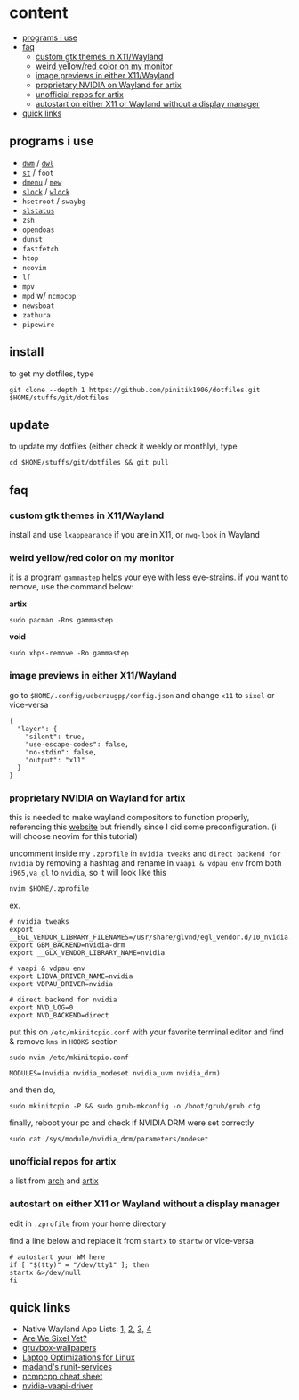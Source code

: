 # content

- [programs i use](#programs-i-use)
- [faq](#faq)
  - [custom gtk themes in X11/Wayland](#custom-gtk-themes-in-x11wayland)
  - [weird yellow/red color on my monitor](#weird-yellowred-color-on-my-monitor)
  - [image previews in either X11/Wayland](#image-previews-in-either-x11wayland)
  - [proprietary NVIDIA on Wayland for artix](#proprietary-nvidia-on-wayland-for-artix)
  - [unofficial repos for artix](#unofficial-repos-for-artix)
  - [autostart on either X11 or Wayland without a display manager](#autostart-on-either-x11-or-wayland-without-a-display-manager)
- [quick links](#quick-links)

## programs i use

- [`dwm`](https://github.com/pinitik1906/dwm) / [`dwl`](https://github.com/pinitik1906/dwl)
- [`st`](https://github.com/pinitik1906/st) / `foot`
- [`dmenu`](https://github.com/pinitik1906/dmenu) / [`mew`](https://github.com/pinitik1906/mew)
- [`slock`](https://github.com/pinitik1906/slock) / [`wlock`](https://github.com/pinitik1906/wlock)
- `hsetroot` / `swaybg`
- [`slstatus`](https://github.com/pinitik1906/slstatus)
- `zsh`
- `opendoas`
- `dunst`
- `fastfetch`
- `htop`
- `neovim`
- `lf`
- `mpv`
- `mpd` w/ `ncmpcpp`
- `newsboat`
- `zathura`
- `pipewire`

## install
to get my dotfiles, type

```
git clone --depth 1 https://github.com/pinitik1906/dotfiles.git $HOME/stuffs/git/dotfiles
```

## update
to update my dotfiles (either check it weekly or monthly), type

```
cd $HOME/stuffs/git/dotfiles && git pull
```

## faq

### custom gtk themes in X11/Wayland
install and use `lxappearance` if you are in X11, or `nwg-look` in Wayland

### weird yellow/red color on my monitor
it is a program `gammastep` helps your eye with less eye-strains. if you want to remove, use the command below:

**artix**
```
sudo pacman -Rns gammastep
```

**void**
```
sudo xbps-remove -Ro gammastep
```

### image previews in either X11/Wayland
go to `$HOME/.config/ueberzugpp/config.json` and change `x11` to `sixel` or vice-versa

```
{
  "layer": {
    "silent": true,
    "use-escape-codes": false,
    "no-stdin": false,
    "output": "x11"
  }
}
```

### proprietary NVIDIA on Wayland for artix
this is needed to make wayland compositors to function properly, referencing this [website](https://linuxiac.com/nvidia-with-wayland-on-arch-setup-guide/) but friendly since I did some preconfiguration. (i will choose neovim for this tutorial)

uncomment inside my `.zprofile` in `nvidia tweaks` and `direct backend for nvidia` by removing a hashtag and rename in `vaapi & vdpau env` from both `i965,va_gl` to `nvidia`, so it will look like this

```
nvim $HOME/.zprofile
```

ex.

```
# nvidia tweaks
export __EGL_VENDOR_LIBRARY_FILENAMES=/usr/share/glvnd/egl_vendor.d/10_nvidia.json
export GBM_BACKEND=nvidia-drm
export __GLX_VENDOR_LIBRARY_NAME=nvidia

# vaapi & vdpau env
export LIBVA_DRIVER_NAME=nvidia
export VDPAU_DRIVER=nvidia

# direct backend for nvidia
export NVD_LOG=0
export NVD_BACKEND=direct
```

put this on `/etc/mkinitcpio.conf` with your favorite terminal editor and find & remove `kms` in `HOOKS` section

```
sudo nvim /etc/mkinitcpio.conf
```

```
MODULES=(nvidia nvidia_modeset nvidia_uvm nvidia_drm)
```

and then do,

```
sudo mkinitcpio -P && sudo grub-mkconfig -o /boot/grub/grub.cfg
```

finally, reboot your pc and check if NVIDIA DRM were set correctly

```
sudo cat /sys/module/nvidia_drm/parameters/modeset
```

### unofficial repos for artix
a list from [arch](https://wiki.archlinux.org/title/User_repo#Signed) and [artix](https://wiki.artixlinux.org/Main/UnofficialUserRepositories)

### autostart on either X11 or Wayland without a display manager
edit in `.zprofile` from your home directory

find a line below and replace it from `startx` to `startw` or vice-versa

```
# autostart your WM here
if [ "$(tty)" = "/dev/tty1" ]; then
startx &>/dev/null
fi
```

## quick links
- Native Wayland App Lists: [1,](https://wearewaylandnow.com/) [2,](https://github.com/rcalixte/awesome-wayland) [3,](https://wiki.gentoo.org/wiki/List_of_software_for_Wayland) [4](https://codeberg.org/river/wiki/src/branch/master/pages/Recommended-Software.md)
- [Are We Sixel Yet?](https://www.arewesixelyet.com/)
- [gruvbox-wallpapers](https://github.com/AngelJumbo/gruvbox-wallpapers)
- [Laptop Optimizations for Linux](https://gist.github.com/LarryIsBetter/218fda4358565c431ba0e831665af3d1)
- [madand's runit-services](https://github.com/madand/runit-services)
- [ncmpcpp cheat sheet](https://pkgbuild.com/~jelle/ncmpcpp/)
- [nvidia-vaapi-driver](https://github.com/elFarto/nvidia-vaapi-driver)
